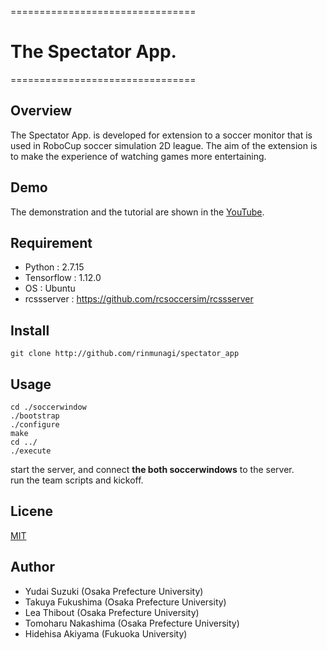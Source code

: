 ================================

#  __The Spectator App.__

================================

## Overview  
The Spectator App. is developed for extension to a soccer monitor that is used in RoboCup soccer simulation 2D league. 
The aim of the extension is to make the experience of watching games more entertaining. 

## Demo
The demonstration and the tutorial are shown in the [YouTube](https://youtu.be/XFsRj6JVx_E).

## Requirement
- Python : 2.7.15  
- Tensorflow : 1.12.0  
- OS : Ubuntu  
- rcssserver : https://github.com/rcsoccersim/rcssserver

## Install
```
git clone http://github.com/rinmunagi/spectator_app
```
## Usage
```
cd ./soccerwindow  
./bootstrap  
./configure 
make  
cd ../  
./execute  
```
start the server, and connect **the both soccerwindows** to the server.  
run the team scripts and kickoff.  

## Licene
[MIT](https://github.com/rinmunagi/spectator_app/blob/master/LICENSE)


## Author
- Yudai Suzuki (Osaka Prefecture University)  
- Takuya Fukushima (Osaka Prefecture University)  
- Lea Thibout (Osaka Prefecture University)  
- Tomoharu Nakashima (Osaka Prefecture University)  
- Hidehisa Akiyama (Fukuoka University)  

